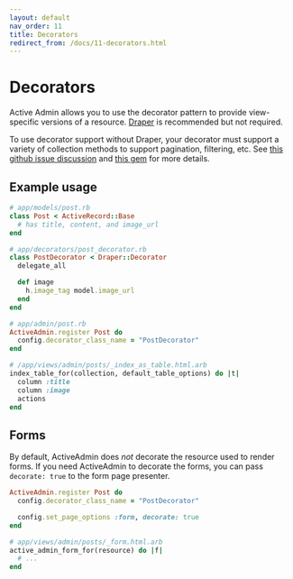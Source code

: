 ```yaml
---
layout: default
nav_order: 11
title: Decorators
redirect_from: /docs/11-decorators.html
---
```


# Decorators

Active Admin allows you to use the decorator pattern to provide view-specific
versions of a resource. [Draper](https://github.com/drapergem/draper) is
recommended but not required.

To use decorator support without Draper, your decorator must support a variety
of collection methods to support pagination, filtering, etc. See
[this github issue discussion](https://github.com/activeadmin/activeadmin/issues/3600)
and [this gem](https://github.com/kiote/activeadmin-poro-decorator) for more details.

## Example usage

```ruby
# app/models/post.rb
class Post < ActiveRecord::Base
  # has title, content, and image_url
end

# app/decorators/post_decorator.rb
class PostDecorator < Draper::Decorator
  delegate_all

  def image
    h.image_tag model.image_url
  end
end

# app/admin/post.rb
ActiveAdmin.register Post do
  config.decorator_class_name = "PostDecorator"
end

# /app/views/admin/posts/_index_as_table.html.arb
index_table_for(collection, default_table_options) do |t|
  column :title
  column :image
  actions
end
```

## Forms

By default, ActiveAdmin does *not* decorate the resource used to render forms.
If you need ActiveAdmin to decorate the forms, you can pass `decorate: true` to the
form page presenter.

```ruby
ActiveAdmin.register Post do
  config.decorator_class_name = "PostDecorator"

  config.set_page_options :form, decorate: true
end

# app/views/admin/posts/_form.html.arb
active_admin_form_for(resource) do |f|
  # ...
end
```
